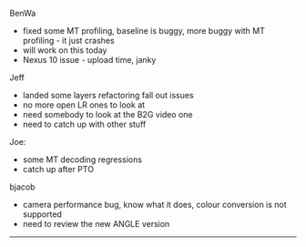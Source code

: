 BenWa
* fixed some MT profiling, baseline is buggy, more buggy with MT profiling - it just crashes
* will work on this today
* Nexus 10 issue - upload time, janky

Jeff
* landed some layers refactoring fall out issues
* no more open LR ones to look at
* need somebody to look at the B2G video one
* need to catch up with other stuff

Joe:
* some MT decoding regressions
* catch up after PTO

bjacob
* camera performance bug, know what it does, colour conversion is not supported
* need to review the new ANGLE version

________________


